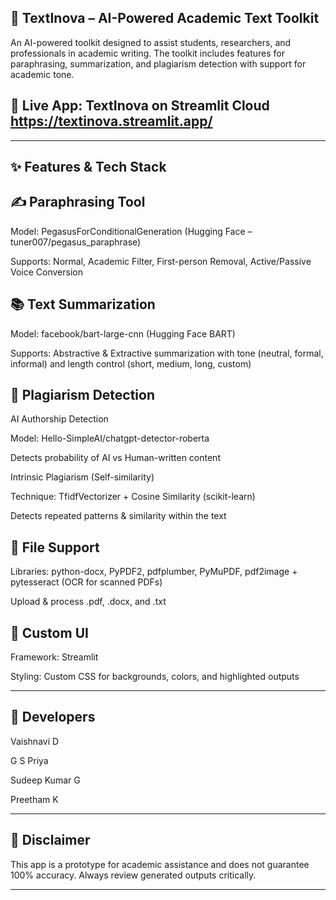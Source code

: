 ## **📘 TextInova – AI-Powered Academic Text Toolkit**

An AI-powered toolkit designed to assist students, researchers, and professionals in academic writing. The toolkit includes features for paraphrasing, summarization, and plagiarism detection with support for academic tone.

## 🚀 Live App: TextInova on Streamlit Cloud  https://textinova.streamlit.app/


---

## **✨ Features & Tech Stack**

## ✍️ Paraphrasing Tool

Model: PegasusForConditionalGeneration (Hugging Face – tuner007/pegasus_paraphrase)

Supports: Normal, Academic Filter, First-person Removal, Active/Passive Voice Conversion


## 📚 Text Summarization

Model: facebook/bart-large-cnn (Hugging Face BART)

Supports: Abstractive & Extractive summarization with tone (neutral, formal, informal) and length control (short, medium, long, custom)


## 🔎 Plagiarism Detection

AI Authorship Detection

Model: Hello-SimpleAI/chatgpt-detector-roberta

Detects probability of AI vs Human-written content


Intrinsic Plagiarism (Self-similarity)

Technique: TfidfVectorizer + Cosine Similarity (scikit-learn)

Detects repeated patterns & similarity within the text



## **📂 File Support**

Libraries: python-docx, PyPDF2, pdfplumber, PyMuPDF, pdf2image + pytesseract (OCR for scanned PDFs)

Upload & process .pdf, .docx, and .txt


## **🎨 Custom UI**

Framework: Streamlit

Styling: Custom CSS for backgrounds, colors, and highlighted outputs




---

## **👥 Developers**

Vaishnavi D

G S Priya

Sudeep Kumar G

Preetham K



---

## **📝 Disclaimer**

This app is a prototype for academic assistance and does not guarantee 100% accuracy. Always review generated outputs critically.


---